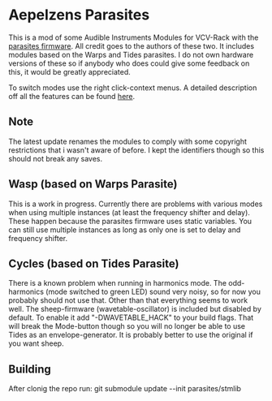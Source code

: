 # Aepelzens Parasites

This is a mod of some Audible Instruments Modules for VCV-Rack with the [parasites
firmware](https://mqtthiqs.github.io/parasites/index.html). All credit goes to the authors of these
two. It includes modules based on the Warps and Tides parasites. I do not own hardware versions of
these so if anybody who does could give some feedback on this, it would be greatly appreciated.

To switch modes use the right click-context menus. A detailed description off all the features can
be found [here](https://mqtthiqs.github.io/parasites/index.html).

## Note

The latest update renames the modules to comply with some copyright restrictions that i wasn't
aware of before. I kept the identifiers though so this should not break any saves.

## Wasp (based on Warps Parasite)

This is a work in progress. Currently there are problems with various modes when using
multiple instances (at least the frequency shifter and delay). These happen because the parasites
firmware uses static variables. You can still use multiple instances as long as only one is set to
delay and frequency shifter.

## Cycles (based on Tides Parasite)

There is a known problem when running in harmonics mode. The odd-harmonics (mode switched to green
LED) sound very noisy, so for now you probably should not use that. Other than that everything seems
to work well. The sheep-firmware (wavetable-oscillator) is included but disabled by default. To
enable it add "-DWAVETABLE_HACK" to your build flags. That will break the Mode-button though so you
will no longer be able to use Tides as an envelope-generator. It is probably better to use the
original if you want sheep.

## Building

After clonig the repo run: git submodule update --init parasites/stmlib
